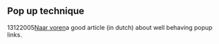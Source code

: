 <article><h1>Pop up technique</h1><time><span class="day">13</span><span class="month">12</span><span class="year">2005</span></time><a href="http://www.naarvoren.nl/artikel/links.html">Naar voren</a>a good article (in dutch) about well behaving popup links.</article>
